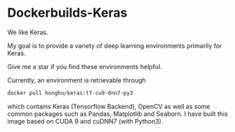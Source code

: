# Dockerbuilds-Keras

We like Keras.

My goal is to provide a variety of deep learning environments primarily for Keras.

Give me a star if you find these environments helpful.

Currently, an environment is retrievable through
```bash
docker pull honghu/keras:tf-cu9-dnn7-py3
```
which contains Keras (Tensorflow Backend), OpenCV as well as some common packages such as Pandas, Matplotlib and Seaborn. I have built this image based on CUDA 9 and cuDNN7 (with Python3).
